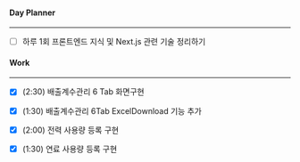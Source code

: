 
#### Day Planner
---
- [ ] 하루 1회 프론트엔드 지식 및 Next.js 관련 기술 정리하기


#### Work
---
- [x] (2:30) 배출계수관리 6 Tab 화면구현
- [x] (1:30) 배출계수관리 6Tab ExcelDownload 기능 추가
- [x] (2:00) 전력 사용량 등록 구현
- [x] (1:30) 연료 사용량 등록 구현

